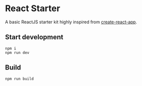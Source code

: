 # React Starter
A basic ReactJS starter kit highly inspired from [create-react-app](https://github.com/facebook/create-react-app).

## Start development
    npm i
    npm run dev

## Build
    npm run build
